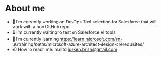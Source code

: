 # About me

- 🔭 I’m currently working on DevOps Tool selection for Salesforce that will work with a non GitHub repo 
- :hourglass: I’m currently waiting to test on Salesforce AI tools
- 🌱 I’m currently learning https://learn.microsoft.com/en-us/training/paths/microsoft-azure-architect-design-prerequisites/ 
- 📫 How to reach me: mailto:lueken.brian@gmail.com
<!-- 
- 👯 I’m looking to collaborate on ...
- 🤔 I’m looking for help with ...
- 💬 Ask me about ...
- 😄 Pronouns: ...
- ⚡ Fun fact: ...
Emoji Ref: https://github.com/ikatyang/emoji-cheat-sheet/blob/master/README.md
--!>
